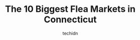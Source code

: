 ---
layout: ampstory
image: https://i0.wp.com/paketmu.com/wp-content/uploads/2023/06/the-boulevard-flea-market-0-in-connecticut-1686369599.jpeg?resize=640,853
author: techidn
featured: false
description: Explore the diverse Flea Market scene in Connecticut, home to an incredible selection of 10 establishments catering to every taste. Whether youre in search of iconic favorites or undiscover
title: The 10 Biggest Flea Markets in Connecticut
cover:
   title: The 10 Biggest Flea Markets in Connecticut
   subtitle: RICKPATE
   background: https://paketmu.com/wp-content/uploads/2023/06/the-boulevard-flea-market-0-in-connecticut-1686369599.jpeg

pages: 
 - layout: thirds
   top: <h1>#1 The Boulevard Flea Market</h1>
   bottom: "<p>Love coming here for many years. Finally the construction is clear. A little confusing getting there but is much easier than before the only thing the exit is 44 when it </p>"
   background: https://paketmu.com/wp-content/uploads/2023/06/the-boulevard-flea-market-1-in-connecticut-1686369605.jpeg
   backgroundblur: true
 - layout: thirds
   top: <h1>#2 Elephants Trunk Flea Market</h1>
   bottom: "<p>Fun but only 1/2 full. Of course it was hot as hades, so that may have something to do with it. Parking is free, $3/person entry. There are food trucks and places to sit.</p>"
   background: https://paketmu.com/wp-content/uploads/2023/06/the-boulevard-flea-market-2-in-connecticut-1686369605.jpeg
   cta:
      link: https://paketmu.com/the-10-biggest-flea-markets-in-connecticut/
      text: The 10 Biggest Flea Markets in Connecticut
 - layout: thirds
   top: <h1>#3 Redwood Country Flea Market</h1>
   bottom: "<p>Great variety of items for sale. No admission charge. $2.00 for parking. Great stuff that is hard to find. Collectable. Tools, a good place to spend a few hours. Bring ca</p>"
   background: https://paketmu.com/wp-content/uploads/2023/06/the-boulevard-flea-market-3-in-connecticut-1686369606.jpeg
   cta:
      link: https://paketmu.com/the-10-biggest-flea-markets-in-connecticut/
      text: The 10 Biggest Flea Markets in Connecticut
 - layout: thirds
   top: <h1>#4 Mongers Market</h1>
   bottom: "<p>1155 Railroad Ave, Bridgeport, CT 06605, United States</p>"
   background: https://images.unsplash.com/photo-1534312527009-56c7016453e6?ixlib=rb-4.0.3&ixid=MnwxMjA3fDB8MHxwaG90by1wYWdlfHx8fGVufDB8fHx8&auto=format&fit=crop&w=640&h=853&q=80
   cta:
      link: https://paketmu.com/the-10-biggest-flea-markets-in-connecticut/
      text: The 10 Biggest Flea Markets in Connecticut
 - layout: thirds
   top: <h1>#5 College Mart Flea Market</h1>
   bottom: "<p>2 Wedgewood Dr, Jewett City, CT 06351, United States</p>"
   background: https://images.unsplash.com/photo-1488554378835-f7acf46e6c98?ixlib=rb-4.0.3&ixid=MnwxMjA3fDB8MHxwaG90by1wYWdlfHx8fGVufDB8fHx8&auto=format&fit=crop&w=640&h=853&q=80
   cta:
      link: https://paketmu.com/the-10-biggest-flea-markets-in-connecticut/
      text: The 10 Biggest Flea Markets in Connecticut
 - layout: thirds
   top: <h1>#6 Flea Market at the Crossing</h1>
   bottom: "<p>105 E Main St, Plainville, CT 06062, United States</p>"
   background: https://images.unsplash.com/photo-1531169509526-f8f1fdaa4a67?ixlib=rb-4.0.3&ixid=MnwxMjA3fDB8MHxwaG90by1wYWdlfHx8fGVufDB8fHx8&auto=format&fit=crop&w=640&h=853&q=80
   cta:
      link: https://paketmu.com/the-10-biggest-flea-markets-in-connecticut/
      text: The 10 Biggest Flea Markets in Connecticut
 - layout: thirds
   top: <h1>#7 The Woodbury Flea Market</h1>
   bottom: "<p>44 Sherman Hill Rd, Woodbury, CT 06798, United States</p>"
   background: https://images.unsplash.com/photo-1613843873231-1447db182f97?ixlib=rb-4.0.3&ixid=MnwxMjA3fDB8MHxwaG90by1wYWdlfHx8fGVufDB8fHx8&auto=format&fit=crop&w=640&h=853&q=80
   cta:
      link: https://paketmu.com/the-10-biggest-flea-markets-in-connecticut/
      text: The 10 Biggest Flea Markets in Connecticut
 - layout: thirds
   middle: Continue reading...
   background: https://images.unsplash.com/photo-1536745287225-21d689278fd1?ixlib=rb-4.0.3&ixid=MnwxMjA3fDB8MHxwaG90by1wYWdlfHx8fGVufDB8fHx8&auto=format&fit=crop&w=640&h=853&q=80
   cta:
      link: https://paketmu.com/the-10-biggest-flea-markets-in-connecticut/
      text: The 10 Biggest Flea Markets in Connecticut
      
---